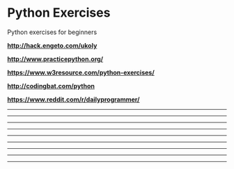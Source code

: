 # Python Exercises

Python exercises for beginners

**http://hack.engeto.com/ukoly**

**http://www.practicepython.org/**

**https://www.w3resource.com/python-exercises/**

**http://codingbat.com/python**

**https://www.reddit.com/r/dailyprogrammer/**

****

****

****

****

****

****

****

****

****
